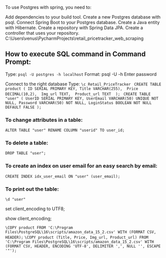 To use Postgres with spring, you need to:

Add dependencies to your build tool.
Create a new Postgres database with psql.
Connect Spring Boot to your Postgres database.
Create a Java entity with Hibernate.
Create a repository with Spring Data JPA.
Create a controller that uses your repository.
C:\Users\venus\PycharmProjects\retail_pricetracker_web_scraping

## How to execute SQL command in Command Prompt: 
Type: `psql -U postgres -h localhost`
Format: psql -U <username> -h <hosename>
Enter password

Connect to the right database 
Type: 
`\c Retail_PriceTracker`
`
CREATE TABLE product
(
	ID SERIAL PRIMARY KEY,
	Title VARCHAR(255), 
	Price DECIMAL(10,2), 
	Img_url TEXT, 
	Product_url TEXT 
);`
`
CREATE TABLE "user" (
	UserID SERIAL PRIMARY KEY,
	UserEmail VARCHAR(50) UNIQUE NOT NULL,
	Password VARCHAR(50) NOT NULL,
	LoginStatus BOOLEAN NOT NULL DEFAULT FALSE
);`

### To change attributes in a table:
`ALTER TABLE "user" RENAME COLUMN "userid" TO user_id;`

### To delete a table:
`DROP TABLE "user";`

### To create an index on user email for an easy search by email: 
`CREATE INDEX idx_user_email ON "user" (user_email);`

### To print out the table: 
`\d "user"`

set client_encoding to UTF8;

show client_encoding;

`\COPY product FROM 'C:\Program Files\PostgreSQL\16\scripts/amazon_data_15_2.csv' WITH (FORMAT CSV, HEADER);`
`\COPY product (Title, Price, Img_url, Product_url) FROM 'C:\Program Files\PostgreSQL\16\scripts/amazon_data_15_2.csv' WITH (FORMAT CSV, HEADER, ENCODING 'UTF-8', DELIMITER ',', NULL '', ESCAPE '"');`

